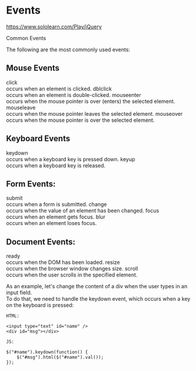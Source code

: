 # Events  

https://www.sololearn.com/Play/jQuery




Common Events

The following are the most commonly used events:


## Mouse Events

click  
    occurs when an element is clicked.
dblclick  
    occurs when an element is double-clicked.
mouseenter  
    occurs when the mouse pointer is over (enters) the selected element.
mouseleave  
    occurs when the mouse pointer leaves the selected element.
mouseover  
    occurs when the mouse pointer is over the selected element.

## Keyboard Events

keydown  
    occurs when a keyboard key is pressed down.
keyup  
    occurs when a keyboard key is released.

## Form Events:

submit  
    occurs when a form is submitted.
change  
    occurs when the value of an element has been changed.
focus  
    occurs when an element gets focus.
blur  
    occurs when an element loses focus.

## Document Events: 

ready  
    occurs when the DOM has been loaded.
resize  
    occurs when the browser window changes size.
scroll  
    occurs when the user scrolls in the specified element.




As an example, let's change the content of a div when the user types in an input field.  
To do that, we need to handle the keydown event, which occurs when a key on the keyboard is pressed:

```codes
HTML:

<input type="text" id="name" />
<div id="msg"></div>

JS:

$("#name").keydown(function() {
    $("#msg").html($("#name").val());
});

```








